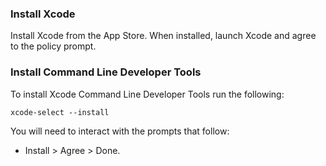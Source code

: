 ### Install Xcode

Install Xcode from the App Store. When installed, launch Xcode and agree to the policy prompt.


### Install Command Line Developer Tools

To install Xcode Command Line Developer Tools run the following:

```
xcode-select --install
```

You will need to interact with the prompts that follow:
- Install > Agree > Done.

